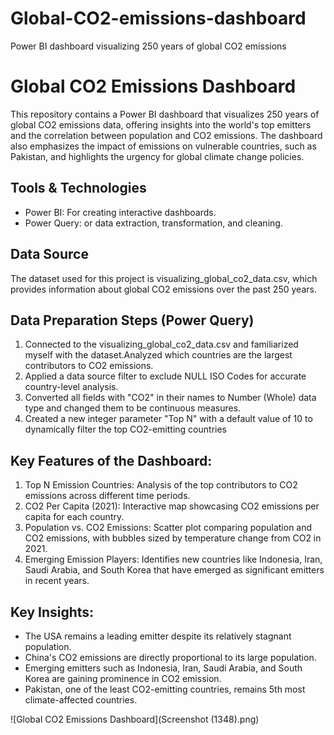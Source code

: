 # Global-CO2-emissions-dashboard
Power BI dashboard visualizing 250 years of global CO2 emissions

# Global CO2 Emissions Dashboard

This repository contains a Power BI dashboard that visualizes 250 years of global CO2 emissions data, offering insights into the world's top emitters and the correlation between population and CO2 emissions. The dashboard also emphasizes the impact of emissions on vulnerable countries, such as Pakistan, and highlights the urgency for global climate change policies.

## Tools & Technologies
- Power BI: For creating interactive dashboards.
- Power Query: or data extraction, transformation, and cleaning.


## Data Source
The dataset used for this project is visualizing_global_co2_data.csv, which provides information about global CO2 emissions over the past 250 years.

## Data Preparation Steps (Power Query)
1. Connected to the visualizing_global_co2_data.csv and familiarized myself with the dataset.Analyzed which countries are the largest contributors to CO2 emissions.
2. Applied a data source filter to exclude NULL ISO Codes for accurate country-level analysis.
3. Converted all fields with "CO2" in their names to Number (Whole) data type and changed them to be continuous measures.
4. Created a new integer parameter "Top N" with a default value of 10 to dynamically filter the top CO2-emitting countries

## Key Features of the Dashboard:
1. Top N Emission Countries: Analysis of the top contributors to CO2 emissions across different time periods.
2. CO2 Per Capita (2021): Interactive map showcasing CO2 emissions per capita for each country.
3. Population vs. CO2 Emissions: Scatter plot comparing population and CO2 emissions, with bubbles sized by temperature change from CO2 in 2021.
4. Emerging Emission Players: Identifies new countries like Indonesia, Iran, Saudi Arabia, and South Korea that have emerged as significant emitters in recent years.

## Key Insights:
- The USA remains a leading emitter despite its relatively stagnant population.
- China's CO2 emissions are directly proportional to its large population.
- Emerging emitters such as Indonesia, Iran, Saudi Arabia, and South Korea are gaining prominence in CO2 emission.
- Pakistan, one of the least CO2-emitting countries, remains 5th most climate-affected countries.

![Global CO2 Emissions Dashboard](Screenshot (1348).png)



